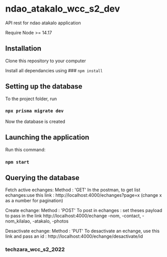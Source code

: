 # ndao_atakalo_wcc_s2_dev

API rest for ndao atakalo application

Require Node >= 14.17

## Installation

Clone this repository to your computer

Install all dependancies using ### `npm install`

## Setting up the database

To the project folder, run

### `npx prisma migrate dev`

Now the database is created

## Launching the application

Run this command:

### `npm start`

## Querying the database

Fetch active echanges:
Method : 'GET'
In the postman, to get list echanges:use this link : http://localhost:4000/echanges?page=x (change x as a number for pagination)

Create echange:
Method : 'POST'
To post in echanges : set theses payload to pass in the link http://localhost:4000/echange
-nom,
-contact,
-nom_kilalao,
-atakalo,
-photos

Desactivate echange:
Method : 'PUT'
To desactivate an echange, use this link and pass an id : http://localhost:4000/echange/desactivate/id

### techzara_wcc_s2_2022
